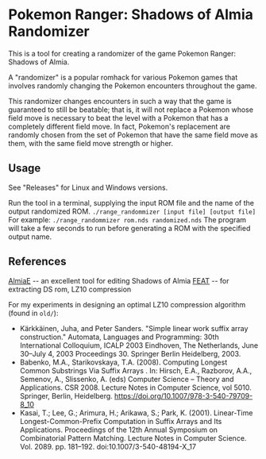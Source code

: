 # Pokemon Ranger: Shadows of Almia Randomizer
This is a tool for creating a randomizer of the game Pokemon Ranger: Shadows of Almia.

A "randomizer" is a popular romhack for various Pokemon games that involves randomly changing the 
Pokemon encounters throughout the game. 

This randomizer changes encounters in such a way that the
game is guaranteed to still be beatable; that is, it will not replace a Pokemon whose field move
is necessary to beat the level with a Pokemon that has a completely different field move. In
fact, Pokemon's replacement are randomly chosen from the set of Pokemon that have the same field move
as them, with the same field move strength or higher.

## Usage
See "Releases" for Linux and Windows versions.

Run the tool in a terminal, supplying the input ROM file and the name of the
output randomized ROM.
`./range_randommizer [input file] [output file]`
For example:
`./range_randommizer rom.nds randomized.nds`
The program will take a few seconds to run before generating a ROM with the
specified output name.

## References
[AlmiaE](https://github.com/SunakazeKun/AlmiaE) -- an excellent tool for editing Shadows of Almia
[FEAT](https://github.com/SciresM/FEAT/tree/master) -- for extracting DS rom, LZ10 compression

For my experiments in designing an optimal LZ10 compression algorithm (found in `old/`):
- Kärkkäinen, Juha, and Peter Sanders. "Simple linear work suffix array construction." Automata, Languages and Programming: 30th International Colloquium, ICALP 2003 Eindhoven, The Netherlands, June 30–July 4, 2003 Proceedings 30. Springer Berlin Heidelberg, 2003.
- Babenko, M.A., Starikovskaya, T.A. (2008). Computing Longest Common Substrings Via Suffix Arrays . In: Hirsch, E.A., Razborov, A.A., Semenov, A., Slissenko, A. (eds) Computer Science – Theory and Applications. CSR 2008. Lecture Notes in Computer Science, vol 5010. Springer, Berlin, Heidelberg. https://doi.org/10.1007/978-3-540-79709-8_10
- Kasai, T.; Lee, G.; Arimura, H.; Arikawa, S.; Park, K. (2001). Linear-Time Longest-Common-Prefix Computation in Suffix Arrays and Its Applications. Proceedings of the 12th Annual Symposium on Combinatorial Pattern Matching. Lecture Notes in Computer Science. Vol. 2089. pp. 181–192. doi:10.1007/3-540-48194-X_17